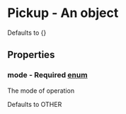

# Pickup - An object



Defaults to {}



## Properties



### mode - Required [enum](enum)



 The mode of operation



Defaults to OTHER

